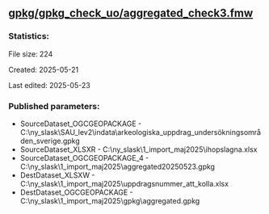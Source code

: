 ﻿## [gpkg/gpkg_check_uo/aggregated_check3.fmw](https://github.com/kicki58/kix_working_dir/blob/master/gpkg/gpkg_check_uo/aggregated_check3.fmw)

### Statistics:
File size: 224

Created: 2025-05-21

Last edited: 2025-05-23



### Published parameters:
*  SourceDataset_OGCGEOPACKAGE    -   C:\ny_slask\SAU_lev2\indata\arkeologiska_uppdrag_undersökningsområden_sverige.gpkg
*  SourceDataset_XLSXR    -   C:\ny_slask\1_import_maj2025\ihopslagna.xlsx
*  SourceDataset_OGCGEOPACKAGE_4    -   C:\ny_slask\1_import_maj2025\aggregated20250523.gpkg
*  DestDataset_XLSXW    -   C:\ny_slask\1_import_maj2025\uppdragsnummer_att_kolla.xlsx
*  DestDataset_OGCGEOPACKAGE    -   C:\ny_slask\1_import_maj2025\gpkg\aggregated.gpkg








